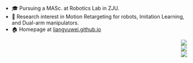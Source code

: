 
+ :mortar_board: Pursuing a MASc. at Robotics Lab in ZJU. 
+ :book: Research interest in Motion Retargeting for robots, Imitation Learning, and Dual-arm manipulators. 
+ :house: Homepage at [liangyuwei.github.io](https://liangyuwei.github.io/) 

<!-- Use <br> for inserting new lines between images, and use <p align=right> to align them all to the right as a group... -->
<p align=right>
  <img src="https://github-readme-stats.vercel.app/api?username=liangyuwei&show_icons=true&theme=default&count_private=true&include_all_commits=true&hide=stars"/><br>
  <img src="https://github-readme-stats.vercel.app/api/wakatime?username=liangyuwei"/><br>
  <img src="https://github-readme-stats.vercel.app/api/top-langs/?username=liangyuwei"/><br>
</p>

